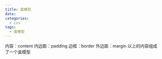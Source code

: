 ```yaml
---
title: 盒模型
date: 
categories:
  - css
tags:
  - 盒模型
---
```

内容：content
内边距：padding
边框：border
外边距：margin
以上的内容组成了一个盒模型

